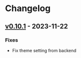 # Changelog


<a name="v0.10.1"></a>
## [v0.10.1] - 2023-11-22
### Fixes
- Fix theme setting from backend


[Unreleased]: https://github.com/RobinThrift/stuff/compare/v0.10.1...HEAD
[v0.10.1]: https://github.com/RobinThrift/stuff/compare/v0.10.0...v0.10.1
